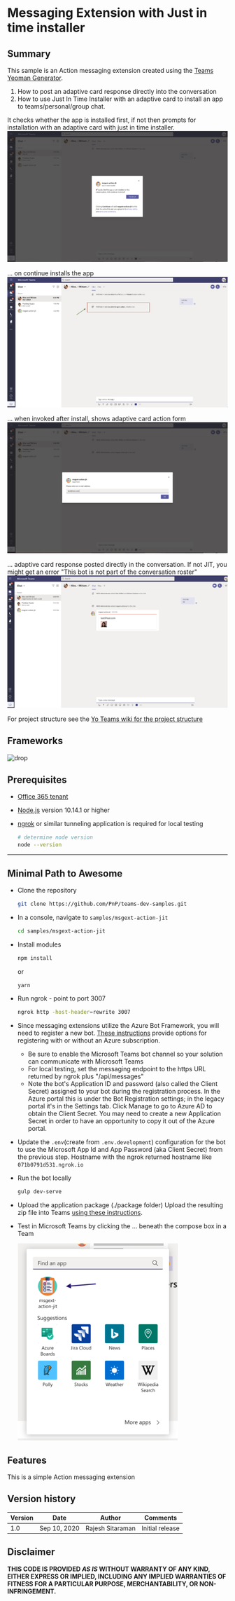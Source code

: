 # Messaging Extension with Just in time installer

## Summary

This sample is an Action messaging extension created using the [Teams Yeoman Generator](https://docs.microsoft.com/en-us/microsoftteams/platform/tutorials/get-started-yeoman).

 1. How to post an adaptive card response directly into the conversation
 2. How to use Just In Time Installer with an adaptive card to install an app to teams/personal/group chat.

It checks whether the app is installed first, if not then prompts for installation with an adaptive card with just in time installer.
![picture of JIT in adaptive card](assets/image1.png)

... on continue installs the app
![picture of the form](assets/image2.png)

... when invoked after install, shows adaptive card action form
![picture of the form](assets/image3.png)

... adaptive card response posted directly in the conversation. If not JIT, you might get an error "This bot is not part of the conversation roster"
![picture of the conversation](assets/image4.png)

For project structure see the [Yo Teams wiki for the project structure](https://github.com/PnP/generator-teams/wiki/Project-Structure)

## Frameworks

![drop](https://img.shields.io/badge/Bot&nbsp;Framework-4.10-green.svg)

## Prerequisites

* [Office 365 tenant](https://github.com/pnp/generator-teams/wiki/Setup-Tenant)
* [Node.js](https://nodejs.org) version 10.14.1 or higher
* [ngrok](https://ngrok.com) or similar tunneling application is required for local testing

    ```bash
    # determine node version
    node --version
    ```
---

## Minimal Path to Awesome

- Clone the repository

    ```bash
    git clone https://github.com/PnP/teams-dev-samples.git
    ```

- In a console, navigate to `samples/msgext-action-jit`

    ```bash
    cd samples/msgext-action-jit
    ```

- Install modules

    ```bash
    npm install
    ```

    or

    ```bash
    yarn
    ```

- Run ngrok - point to port 3007

    ```bash
    ngrok http -host-header=rewrite 3007
    ```

- Since messaging extensions utilize the Azure Bot Framework, you will need to register a new bot.
[These instructions](https://docs.microsoft.com/en-us/microsoftteams/platform/bots/how-to/create-a-bot-for-teams#register-your-web-service-with-the-bot-framework) provide options for registering with or without an Azure subscription. 
  - Be sure to enable the Microsoft Teams bot channel so your solution can communicate with Microsoft Teams
  - For local testing, set the messaging endpoint to the https URL returned by ngrok plus "/api/messages"
  - Note the bot's Application ID and password (also called the Client Secret) assigned to your bot during the registration process. In the Azure portal this is under the Bot Registration settings; in the legacy portal it's in the Settings tab. Click Manage to go to Azure AD to obtain the Client Secret. You may need to create a new Application Secret in order to have an opportunity to copy it out of the Azure portal.

- Update the `.env`(create from `.env.development`) configuration for the bot to use the Microsoft App Id and App Password (aka Client Secret) from the previous step. Hostname with the ngrok returned hostname like `071b0791d531.ngrok.io`

- Run the bot locally
    ```bash
    gulp dev-serve
    ```

- Upload the application package (./package folder)
  Upload the resulting zip file into Teams [using these instructions](https://docs.microsoft.com/en-us/microsoftteams/platform/concepts/deploy-and-publish/apps-upload).

- Test in Microsoft Teams by clicking the ... beneath the compose box in a Team

    <img src="assets/image6.png" alt="Rajesh Sitaraman Teams Sample" height=450 />

## Features

This is a simple Action messaging extension


## Version history

Version|Date|Author|Comments
-------|----|----|--------
1.0|Sep 10, 2020|Rajesh Sitaraman|Initial release


## Disclaimer

**THIS CODE IS PROVIDED *AS IS* WITHOUT WARRANTY OF ANY KIND, EITHER EXPRESS OR IMPLIED, INCLUDING ANY IMPLIED WARRANTIES OF FITNESS FOR A PARTICULAR PURPOSE, MERCHANTABILITY, OR NON-INFRINGEMENT.**